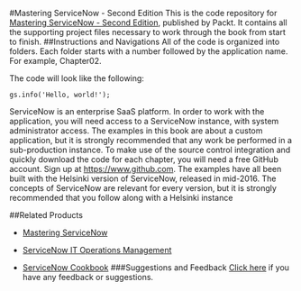 #Mastering ServiceNow - Second Edition
This is the code repository for [Mastering ServiceNow - Second Edition](https://www.packtpub.com/virtualization-and-cloud/mastering-servicenow-second-edition?utm_source=github&utm_medium=repository&utm_campaign=9781786465955), published by Packt. It contains all the supporting project files necessary to work through the book from start to finish.
##Instructions and Navigations
All of the code is organized into folders. Each folder starts with a number followed by the application name. For example, Chapter02.



The code will look like the following:
```
gs.info('Hello, world!');
```

ServiceNow is an enterprise SaaS platform. In order to work with the application, you will
need access to a ServiceNow instance, with system administrator access. The examples in
this book are about a custom application, but it is strongly recommended that any work be
performed in a sub-production instance. To make use of the source control integration and quickly download the code for each
chapter, you will need a free GitHub account. Sign up at https://www.github.com.
The examples have all been built with the Helsinki version of ServiceNow, released in
mid-2016. The concepts of ServiceNow are relevant for every version, but it is strongly
recommended that you follow along with a Helsinki instance

##Related Products
* [Mastering ServiceNow](https://www.packtpub.com/networking-and-servers/mastering-servicenow?utm_source=github&utm_medium=repository&utm_campaign=9781782174219)

* [ServiceNow IT Operations Management](https://www.packtpub.com/virtualization-and-cloud/servicenow-it-operations-management?utm_source=github&utm_medium=repository&utm_campaign=9781785889080)

* [ServiceNow Cookbook](https://www.packtpub.com/networking-and-servers/servicenow-cookbook?utm_source=github&utm_medium=repository&utm_campaign=9781785880520)
###Suggestions and Feedback
[Click here](https://docs.google.com/forms/d/e/1FAIpQLSe5qwunkGf6PUvzPirPDtuy1Du5Rlzew23UBp2S-P3wB-GcwQ/viewform) if you have any feedback or suggestions.
